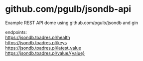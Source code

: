 # github.com/pgulb/jsondb-api  
  
Example REST API dome using github.com/pgulb/jsondb and gin  
  
endpoints:  
https://jsondb.toadres.pl/health  
https://jsondb.toadres.pl/keys  
https://jsondb.toadres.pl/latest_value  
https://jsondb.toadres.pl/value/{value}  
